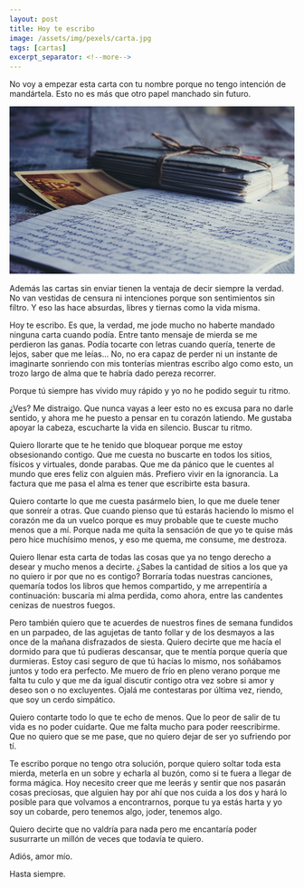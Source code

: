 ```yaml
---
layout: post
title: Hoy te escribo
image: /assets/img/pexels/carta.jpg
tags: [cartas]
excerpt_separator: <!--more-->
---
```


No voy a empezar esta carta con tu nombre porque no tengo intención de mandártela. Esto no es más que otro papel manchado sin futuro.

<!--more-->
[![carta](/assets/img/pexels/carta.jpg)](/assets/img/pexels/carta.jpg)

Además las cartas sin enviar tienen la ventaja de decir siempre la verdad. No van vestidas de censura ni intenciones porque son sentimientos sin filtro. Y eso las hace absurdas, libres y tiernas como la vida misma.

Hoy te escribo. Es que, la verdad, me jode mucho no haberte mandado ninguna carta cuando podía. Entre tanto mensaje de mierda se me perdieron las ganas. Podía tocarte con letras cuando quería, tenerte de lejos, saber que me leías... No, no era capaz de perder ni un instante de imaginarte sonriendo con mis tonterías mientras escribo algo como esto, un trozo largo de alma que te habría dado pereza recorrer.

Porque tú siempre has vivido muy rápido y yo no he podido seguir tu ritmo.

¿Ves? Me distraigo. Que nunca vayas a leer esto no es excusa para no darle sentido, y ahora me he puesto a pensar en tu corazón latiendo. Me gustaba apoyar la cabeza, escucharte la vida en silencio. Buscar tu ritmo.

Quiero llorarte que te he tenido que bloquear porque me estoy obsesionando contigo. Que me cuesta no buscarte en todos los sitios, físicos y virtuales, donde parabas. Que me da pánico que le cuentes al mundo que eres feliz con alguien más. Prefiero vivir en la ignorancia. La factura que me pasa el alma es tener que escribirte esta basura.

Quiero contarte lo que me cuesta pasármelo bien, lo que me duele tener que sonreír a otras. Que cuando pienso que tú estarás haciendo lo mismo el corazón me da un vuelco porque es muy probable que te cueste mucho menos que a mí. Porque nada me quita la sensación de que yo te quise más pero hice muchísimo menos, y eso me quema, me consume, me destroza.

Quiero llenar esta carta de todas las cosas que ya no tengo derecho a desear y mucho menos a decirte. ¿Sabes la cantidad de sitios a los que ya no quiero ir por que no es contigo? Borraría todas nuestras canciones, quemaría todos los libros que hemos compartido, y me arrepentiría a continuación: buscaría mi alma perdida, como ahora, entre las candentes cenizas de nuestros fuegos.

Pero también quiero que te acuerdes de nuestros fines de semana fundidos en un parpadeo, de las agujetas de tanto follar y de los desmayos a las once de la mañana disfrazados de siesta. Quiero decirte que me hacía el dormido para que tú pudieras descansar, que te mentía porque quería que durmieras. Estoy casi seguro de que tú hacías lo mismo, nos soñábamos juntos y todo era perfecto. Me muero de frío en pleno verano porque me falta tu culo y que me da igual discutir contigo otra vez sobre si amor y deseo son o no excluyentes. Ojalá me contestaras por última vez, riendo, que soy un cerdo simpático.

Quiero contarte todo lo que te echo de menos. Que lo peor de salir de tu vida es no poder cuidarte. Que me falta mucho para poder reescribirme. Que no quiero que se me pase, que no quiero dejar de ser yo sufriendo por tí.

Te escribo porque no tengo otra solución, porque quiero soltar toda esta mierda, meterla en un sobre y echarla al buzón, como si te fuera a llegar de forma mágica. Hoy necesito creer que me leerás y sentir que nos pasarán cosas preciosas, que alguien hay por ahí que nos cuida a los dos y hará lo posible para que volvamos a encontrarnos, porque tu ya estás harta y yo soy un cobarde, pero tenemos algo, joder, tenemos algo.

Quiero decirte que no valdría para nada pero me encantaría poder susurrarte un millón de veces que todavía te quiero.

Adiós, amor mío.

Hasta siempre.
